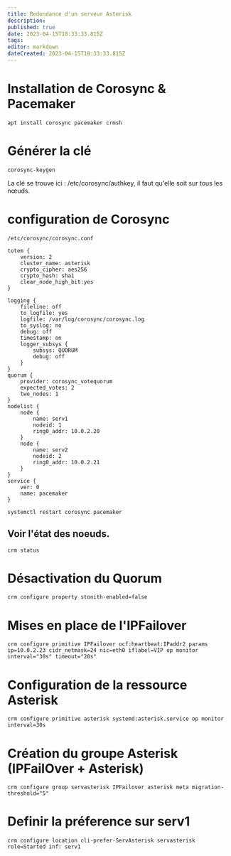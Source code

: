 ```yaml
---
title: Redondance d'un serveur Asterisk
description: 
published: true
date: 2023-04-15T18:33:33.815Z
tags: 
editor: markdown
dateCreated: 2023-04-15T18:33:33.815Z
---
```


# Installation de Corosync & Pacemaker
```apt install corosync pacemaker crmsh```

# Générer la clé 
```corosync-keygen```

La clé se trouve ici : /etc/corosync/authkey, il faut qu'elle soit sur tous les nœuds.

# configuration de Corosync

```/etc/corosync/corosync.conf```

```
totem {
	version: 2
	cluster_name: asterisk
	crypto_cipher: aes256
	crypto_hash: sha1
	clear_node_high_bit:yes
}

logging {
	fileline: off
	to_logfile: yes
	logfile: /var/log/corosync/corosync.log
	to_syslog: no
	debug: off
	timestamp: on
	logger_subsys {
		subsys: QUORUM
		debug: off
	}
}
quorum {
	provider: corosync_votequorum
	expected_votes: 2
	two_nodes: 1
}
nodelist {
	node {
		name: serv1
		nodeid: 1
		ring0_addr: 10.0.2.20
	}
	node {
		name: serv2
		nodeid: 2
		ring0_addr: 10.0.2.21
	}
}
service {
	ver: 0
	name: pacemaker
}
```

```systemctl restart corosync pacemaker```

## Voir l'état des noeuds.
```crm status```

# Désactivation du Quorum
```crm configure property stonith-enabled=false```

# Mises en place de l'IPFailover

```crm configure primitive IPFailover ocf:heartbeat:IPaddr2 params ip=10.0.2.23 cidr_netmask=24 nic=eth0 iflabel=VIP op monitor interval="30s" timeout="20s"```

# Configuration de la ressource Asterisk

```crm configure primitive asterisk systemd:asterisk.service op monitor interval=30s```

# Création du groupe Asterisk (IPFailOver + Asterisk)
  
```crm configure group servasterisk IPFailover asterisk meta migration-threshold="5"```
  
  # Definir la préference sur serv1
  
```crm configure location cli-prefer-ServAsterisk servasterisk role=Started inf: serv1```
